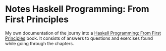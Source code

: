 # Notes Haskell Programming: From First Principles

My own documentation of the journy into a [Haskell Programming: From First Principles](http://haskellbook.com/) book. It consists of answers to questions and exercises found while going through the chapters.
